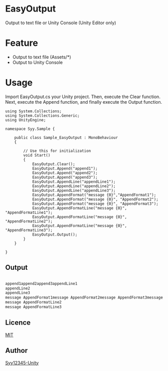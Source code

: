 # EasyOutput
Output to text file or Unity Console (Unity Editor only)

# Feature
* Output to text file (Assets/*)
* Output to Unity Console

# Usage
Import EasyOutput.cs your Unity project.
Then, execute the Clear function. Next, execute the Append function, and finally execute the Output function.

```C#:Sample_EasyOutput
using System.Collections;
using System.Collections.Generic;
using UnityEngine;

namespace Syy.Sample {

    public class Sample_EasyOutput : MonoBehaviour
    {

        // Use this for initialization
        void Start()
        {
            EasyOutput.Clear();
            EasyOutput.Append("append1");
            EasyOutput.Append("append2");
            EasyOutput.Append("append3");
            EasyOutput.AppendLine("appendLine1");
            EasyOutput.AppendLine("appendLine2");
            EasyOutput.AppendLine("appendLine3");
            EasyOutput.AppendFormat("message {0}","AppendFormat1");
            EasyOutput.AppendFormat("message {0}", "AppendFormat2");
            EasyOutput.AppendFormat("message {0}", "AppendFormat3");
            EasyOutput.AppendFormatLine("message {0}", "AppendFormatLine1");
            EasyOutput.AppendFormatLine("message {0}", "AppendFormatLine2");
            EasyOutput.AppendFormatLine("message {0}", "AppendFormatLine3");
            EasyOutput.Output();
        }
    }

}

```

## Output
```Output.txt

append1append2append3appendLine1
appendLine2
appendLine3
message AppendFormat1message AppendFormat2message AppendFormat3message AppendFormatLine1
message AppendFormatLine2
message AppendFormatLine3

```

## Licence

[MIT](https://github.com/tcnksm/tool/blob/master/LICENCE)

## Author

[Syy12345-Unity](https://github.com/Syy12345-Unity)
